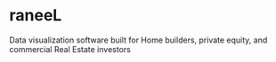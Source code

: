 # raneeL
Data visualization software built for Home builders, private equity, and commercial Real Estate investors
